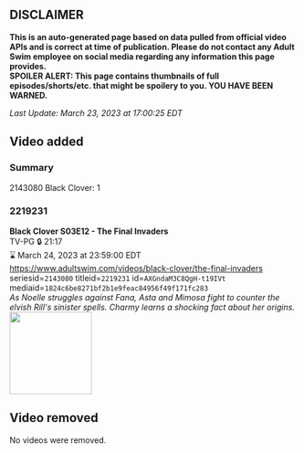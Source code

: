## DISCLAIMER
**This is an auto-generated page based on data pulled from official video APIs and is correct at time of publication. Please do not contact any Adult Swim employee on social media regarding any information this page provides.**  
**SPOILER ALERT: This page contains thumbnails of full episodes/shorts/etc. that might be spoilery to you. YOU HAVE BEEN WARNED.**  

_Last Update: March 23, 2023 at 17:00:25 EDT_
## Video added
### Summary
2143080 Black Clover: 1  
### 2219231
**Black Clover S03E12 - The Final Invaders**  
TV-PG 🔒 21:17  
⌛ March 24, 2023 at 23:59:00 EDT  
https://www.adultswim.com/videos/black-clover/the-final-invaders  
seriesid=`2143080` titleid=`2219231` id=`AXGndaM3C8QgH-t19IVt` mediaid=`1824c6be8271bf2b1e9feac84956f49f171fc283`  
_As Noelle struggles against Fana, Asta and Mimosa fight to counter the elvish Rill's sinister spells. Charmy learns a shocking fact about her origins._  
<a href="https://media.cdn.adultswim.com/uploads/20200423/thumbnails/2_204231034181-BlackClover_114.jpg"><img src="https://media.cdn.adultswim.com/uploads/20200423/thumbnails/2_204231034181-BlackClover_114.jpg" height="144px" /></a>
## Video removed
No videos were removed.  
